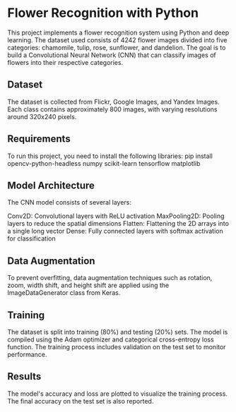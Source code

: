 # Flower Recognition with Python

This project implements a flower recognition system using Python and deep learning. The dataset used consists of 4242 flower images divided into five categories: chamomile, tulip, rose, sunflower, and dandelion. The goal is to build a Convolutional Neural Network (CNN) that can classify images of flowers into their respective categories.

## Dataset

The dataset is collected from Flickr, Google Images, and Yandex Images. Each class contains approximately 800 images, with varying resolutions around 320x240 pixels.

## Requirements

To run this project, you need to install the following libraries:
pip install opencv-python-headless numpy scikit-learn tensorflow matplotlib

## Model Architecture
The CNN model consists of several layers:

Conv2D: Convolutional layers with ReLU activation
MaxPooling2D: Pooling layers to reduce the spatial dimensions
Flatten: Flattening the 2D arrays into a single long vector
Dense: Fully connected layers with softmax activation for classification

## Data Augmentation
To prevent overfitting, data augmentation techniques such as rotation, zoom, width shift, and height shift are applied using the ImageDataGenerator class from Keras.

## Training
The dataset is split into training (80%) and testing (20%) sets. The model is compiled using the Adam optimizer and categorical cross-entropy loss function. The training process includes validation on the test set to monitor performance.

## Results
The model's accuracy and loss are plotted to visualize the training process. The final accuracy on the test set is also reported.
